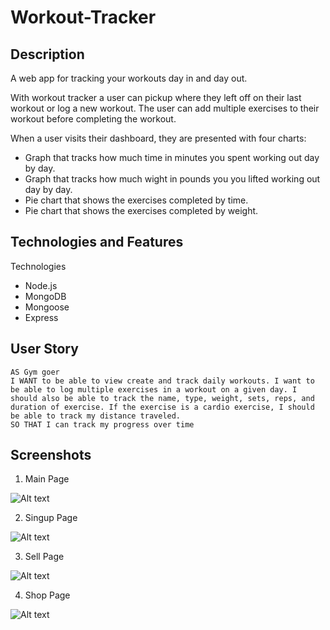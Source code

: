 # Workout-Tracker

## Description

A web app for tracking your workouts day in and day out.

With workout tracker a user can pickup where they left off on their last workout or log a new workout. The user can add multiple exercises to their workout before completing the workout.

When a user visits their dashboard, they are presented with four charts:

* Graph that tracks how much time in minutes you spent working out day by day.
* Graph that tracks how much wight in pounds you you lifted working out day by day.
* Pie chart that shows the exercises completed by time.
* Pie chart that shows the exercises completed by weight.

## Technologies and Features

Technologies

* Node.js
* MongoDB
* Mongoose
* Express

## User Story
```
AS Gym goer
I WANT to be able to view create and track daily workouts. I want to be able to log multiple exercises in a workout on a given day. I should also be able to track the name, type, weight, sets, reps, and duration of exercise. If the exercise is a cardio exercise, I should be able to track my distance traveled.
SO THAT I can track my progress over time

```


## Screenshots

1. Main Page 

![Alt text](/screenshots/main.PNG "Optional Title")

2. Singup Page

![Alt text](/screenshots/signup.PNG "Optional Title")

3. Sell Page

![Alt text](/screenshots/sell.PNG "Optional Title")

4. Shop Page

![Alt text](/screenshots/buy.PNG "Optional Title")
